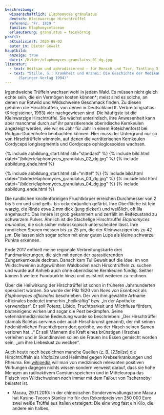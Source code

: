 ```yaml
---
beschreibung:
  wissenschaftlich: Elaphomyces granulatus
  deutsch: Kleinwarzige Hirschtrüffel
  referenz: "Fr. 1829 "
  familie: Elaphomycetaceae
  erlaeuterung: granulatus = feinkörnig
profil:
  aktualisiert: 2020-08-02
  autor_in: Dieter Gewalt
hauptbild:
  anzeige: true
  datei: /bilder/elaphomyces_granulatus_01_dg.jpg
literatur:
  - text: Heilsam und aphrodisierend – für Mensch und Tier, Tintling 3, 2018, S. 99
  - text: "Stille, G.: Krankheit und Arznei: Die Geschichte der Medikamente
      (Springer-Verlag 1994)"
---
```

Irgendwelche Trüffeln wachsen wohl in jedem Wald. Es müssen nicht gleich echte sein, die ein Vermögen kosten können*; meist sind es solche, an denen nur Rotwild und Wildschweine Geschmack finden. Zu diesen gehören die Hirschtrüffeln, von denen in Deutschland lt. Verbreitungsatlas (Krieglsteiner, 1993) vier nachgewiesen sind. Die häufigste ist die Kleinwarzige Hirschtrüffel. Sie wächst unterirdisch, ihre Anwesenheit kann aber manchmal durch auf ihr parasitierende oberirdische Kernkeulen angezeigt werden, wie wir es Jahr für Jahr in einem Roteichenforst bei Rodgau-Dudenhofen beobachten können. Hier muss der Untergrund nur so von Hirschtrüffeln wimmeln, auf denen die verräterischen Kernkeulen Cordyceps longisegmentis und Cordyceps ophioglossoides wachsen.

{% include abbildung_start.html stil="standard" %}
{% include bild.html datei="/bilder/elaphomyces_granulatus_02_dg.jpg" %}
{% include abbildung_ende.html %}

{% include abbildung_start.html stil="mittel" %}
{% include bild.html datei="/bilder/elaphomyces_granulatus_03_dg.jpg" %}
{% include bild.html datei="/bilder/elaphomyces_granulatus_04_dg.jpg" %}
{% include abbildung_ende.html %}

Die rundlichen knollenförmigen Fruchtkörper erreichen Durchmesser von 2 bis 5 cm und sind gelb- bis ockerbräunlich gefärbt. Ihre Oberfläche ist fein warzig, die Rinde etwa 2 mm dick (jung dicker!) und weißlich, oft lila angehaucht. Das Innere ist grob gekammert und zerfällt im Reifezustand zu schwarzem Pulver. Ähnlich ist die Stachelige Hirschtrüffel *Elaphomyces muricatus*, die sich sicher mikroskopisch unterscheiden lässt. Ihre rundlichen Sporen messen bis zu 25 µm, die der Kleinwarzigen bis zu 42 µm. Die lassen sich sogar schon mit einer guten Lupe als kleine schwarze Punkte erkennen.


Ende 2017 enthielt meine regionale Verbreitungskarte drei Fundmarkierungen, die sich mit denen der parasitierenden Zungenkernkeule deckten. Danach kam Tui Gewalt auf die Idee, im von Wildschweinen aufgewühltem Waldboden nach Hirschtrüffeln zu suchen und wurde auf Anhieb auch ohne oberirdische Kernkeulen fündig. Seither kamen 5 weitere Fundpunkte hinzu und es ist mit weiteren zu rechnen.


Über die Heilwirkung der Hirschtrüffel ist schon in früheren Jahrhunderten spekuliert worden. So wurde der Pilz 1820 von *Nees von Esenbeck* als *Elaphomyces officinales* beschrieben. Der von ihm gewählte Artname officinales bedeutet immerhin „heilkräftig“ bzw. „in der Apotheke verwendbar“. Er soll Potenz, Libido, Fruchtbarkeit und Milchfluss fördern, blutreinigend wirken und sogar die Pest bekämpfen. Seine veterinärmedizinische Bedeutung wurde so beschrieben: „Der Hirschtrüffel (damals Boletus cervinus oder auch Hirschbrunst genannt), der mit seinen hodenähnlichen Fruchtkörpern dort gedeihe, wo der Hirsch seinen Samen verloren hat…“ Er soll Männern die Kraft eines brünstigen Hirsches verleihen und in Skandinavien sollen sie Frauen ins Essen gemischt worden sein, „um ihre Liebeslust zu wecken“. 

Auch heute noch bezeichnen manche Quellen (z. B. *123pilze*) die Hirschtrüffeln als *Vitalpilze* und Heilmittel gegen Krebserkrankungen und Rheuma. Bei [wikipedia](https://de.wikipedia.org/wiki/Hirschtr%C3%BCffel) will man von medizinisch relevanten positiven Wirkungen dagegen nichts wissen sondern verweist darauf, dass sie hohe Mengen an radioaktivem Caesium speichern und in Mitteleuropa das Fleisch von Wildschweinen noch immer mit dem Fallout von Tschernobyl belastet ist.


* Macau, 29.11.2010: In der chinesischen Sonderverwaltungszone Macau hat Kasino-Tycoon Stanley Ho für den Rekordpreis von 250 000 Euro zwei weiße Trüffel aus Italien ersteigert: Die eine wog fast ein Kilo, die andere ein halbes.
